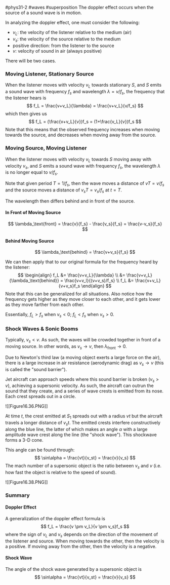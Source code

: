 #phys31-2 #waves #superposition
The doppler effect occurs when the source of a sound wave is in motion.

In analyzing the doppler effect, one must consider the following:
- $v_L$: the velocity of the listener relative to the medium (air)
- $v_s$: the velocity of the source relative to the medium
- positive direction: from the listener to the source
- $v$: velocity of sound in air (always positive)

There will be two cases.

### Moving Listener, Stationary Source
When the listener moves with velocity $v_L$ towards stationary $S$, and $S$ emits a sound wave with frequency $f_s$ and wavelength $\lambda=v/f_s$, the frequency that the listener hears is
$$
f_L = \frac{v+v_L}{\lambda} = \frac{v+v_L}{v/f_s}
$$
which then gives us
$$
f_L = (\frac{v+v_L}{v})f_s = (1+\frac{v_L}{v})f_s 
$$
Note that this means that the observed frequency increases when moving towards the source, and decreases when moving away from the source.

### Moving Source, Moving Listener
When the listener moves with velocity $v_L$ towards $S$ moving away with velocity $v_s$, and $S$ emits a sound wave with frequency $f_s$, the wavelength $\lambda$ is no longer equal to $v/f_s$.

Note that given period $T = 1/f_s$, then the wave moves a distance of $vT = v/f_s$ and the source moves a distance of $v_sT = v_s/f_s$ at $t = T$.

The wavelength then differs behind and in front of the source.

#### In Front of Moving Source
$$
\lambda_\text{front} = \frac{v}{f_s} - \frac{v_s}{f_s} = \frac{v-v_s}{f_s}
$$
#### Behind Moving Source
$$
\lambda_\text{behind} = \frac{v+v_s}{f_s}
$$

We can then apply that to our original formula for the frequency heard by the listener:
$$
\begin{align}
f_L &= \frac{v+v_L}{\lambda} \\
&= \frac{v+v_L}{\lambda_\text{behind}} = \frac{v+v_l}{(v+v_s)/f_s} \\
f_L &= \frac{v+v_L}{v+v_s}f_s
\end{align}
$$
Note that this can be generalized for all situations. Also notice how the frequency gets higher as they move closer to each other, and it gets lower as they move farther from each other.

Essentially,
$f_L > f_s$ when $v_s < 0$; $f_L < f_s$ when $v_s > 0$.

### Shock Waves & Sonic Booms
Typically, $v_s < v$. As such, the waves will be crowded together in front of a moving source. In other words, as $v_s \rightarrow v$, then $\lambda_\text{front} \rightarrow 0$.

Due to Newton's third law (a moving object exerts a large force on the air), there is a large increase in air resistance (aerodynamic drag) as $v_s \rightarrow v$ (this is called the "sound barrier").

Jet aircraft can approach speeds where this sound barrier is broken ($v_s > v$), achieving a supersonic velocity. As such, the aircraft can outrun the sound that they create, and a series of wave crests is emitted from its nose. Each crest spreads out in a circle.

![[Figure16.36.PNG]]

At time $t$, the crest emitted at $S_1$ spreads out with a radius $vt$ but the aircraft travels a longer distance of $v_st$. The emitted crests interfere constructively along the blue line, the latter of which makes an angle $\alpha$ with a large amplitude wave crest along the line (the "shock wave"). This shockwave forms a 3-D cone.

This angle can be found through:
$$
\sin\alpha = \frac{vt}{v_st} = \frac{v}{v_s}
$$
The mach number of a supersonic object is the ratio between $v_s$ and $v$ (i.e. how fast the object is relative to the speed of sound).

![[Figure16.38.PNG]]
### Summary
#### Doppler Effect
A generalization of the doppler effect formula is
$$
f_L = \frac{v \pm v_L}{v \pm v_s}f_s
$$
where the sign of $v_L$ and $v_s$ depends on the direction of the movement of the listener and source. When moving towards the other, then the velocity is a positive. If moving away from the other, then the velocity is a negative.

#### Shock Wave
The angle of the shock wave generated by a supersonic object is
$$
\sin\alpha = \frac{vt}{v_st} = \frac{v}{v_s}
$$
